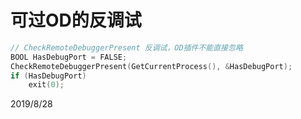 # 可过OD的反调试

```c
// CheckRemoteDebuggerPresent 反调试，OD插件不能直接忽略
BOOL HasDebugPort = FALSE;
CheckRemoteDebuggerPresent(GetCurrentProcess(), &HasDebugPort);
if (HasDebugPort)
	exit(0);
```


2019/8/28  
